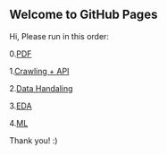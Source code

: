 ## Welcome to GitHub Pages

Hi,
Please run in this order:


0.[PDF](https://github.com/adamK563/Data-Science-Gaming-Project/blob/main/Data%20Science%20project.%20%20(4).pdf)


1.[Crawling + API](https://github.com/adamK563/Data-Science-Gaming-Project/blob/main/Crawling%20%2B%20API.ipynb)


2.[Data Handaling](https://github.com/adamK563/Data-Science-Gaming-Project/blob/main/Data_handaling.ipynb)


3.[EDA](https://github.com/adamK563/Data-Science-Gaming-Project/blob/main/EDA%20.ipynb)


4.[ML](https://github.com/adamK563/Data-Science-Gaming-Project/blob/main/ML.ipynb)


Thank you! :)
